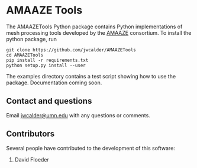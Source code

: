 # AMAAZE Tools

The AMAAZETools Python package contains Python implementations of mesh processing tools developed by the [AMAAZE](https://amaaze.umn.edu/) consortium. To install the python package, run 

```
git clone https://github.com/jwcalder/AMAAZETools
cd AMAAZETools
pip install -r requirements.txt
python setup.py install --user
```

The examples directory contains a test script showing how to use the package. Documentation coming soon.


## Contact and questions

Email <jwcalder@umn.edu> with any questions or comments.

## Contributors

Several people have contributed to the development of this software:

1. David Floeder
